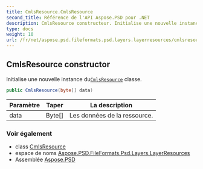 ```yaml
---
title: CmlsResource.CmlsResource
second_title: Référence de l'API Aspose.PSD pour .NET
description: CmlsResource constructeur. Initialise une nouvelle instance duCmlsResource classe.
type: docs
weight: 10
url: /fr/net/aspose.psd.fileformats.psd.layers.layerresources/cmlsresource/cmlsresource/
---
```

## CmlsResource constructor

Initialise une nouvelle instance du[`CmlsResource`](../) classe.

```csharp
public CmlsResource(byte[] data)
```

| Paramètre | Taper | La description |
| --- | --- | --- |
| data | Byte[] | Les données de la ressource. |

### Voir également

* class [CmlsResource](../)
* espace de noms [Aspose.PSD.FileFormats.Psd.Layers.LayerResources](../../cmlsresource/)
* Assemblée [Aspose.PSD](../../../)


